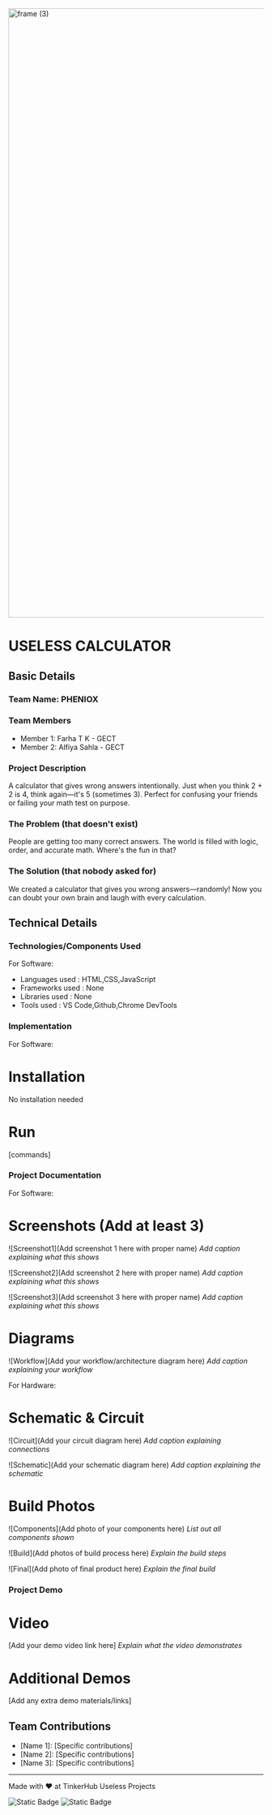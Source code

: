 <img width="3188" height="1202" alt="frame (3)" src="https://github.com/user-attachments/assets/517ad8e9-ad22-457d-9538-a9e62d137cd7" />


# USELESS CALCULATOR


## Basic Details
### Team Name: PHENIOX


### Team Members
- Member 1: Farha T K - GECT
- Member 2: Alfiya Sahla - GECT

### Project Description
A calculator that gives wrong answers intentionally. Just when you think 2 + 2 is 4, think again—it's 5 (sometimes 3). Perfect for confusing your friends or failing your math test on purpose.

### The Problem (that doesn't exist)
People are getting too many correct answers. The world is filled with logic, order, and accurate math. Where's the fun in that?

### The Solution (that nobody asked for)
We created a calculator that gives you wrong answers—randomly! Now you can doubt your own brain and laugh with every calculation.

## Technical Details
### Technologies/Components Used
For Software:
- Languages used : HTML,CSS,JavaScript
- Frameworks used : None
- Libraries used : None
- Tools used : VS Code,Github,Chrome DevTools



### Implementation
For Software:
# Installation
No installation needed

# Run
[commands]

### Project Documentation
For Software:

# Screenshots (Add at least 3)
![Screenshot1](Add screenshot 1 here with proper name)
*Add caption explaining what this shows*

![Screenshot2](Add screenshot 2 here with proper name)
*Add caption explaining what this shows*

![Screenshot3](Add screenshot 3 here with proper name)
*Add caption explaining what this shows*

# Diagrams
![Workflow](Add your workflow/architecture diagram here)
*Add caption explaining your workflow*

For Hardware:

# Schematic & Circuit
![Circuit](Add your circuit diagram here)
*Add caption explaining connections*

![Schematic](Add your schematic diagram here)
*Add caption explaining the schematic*

# Build Photos
![Components](Add photo of your components here)
*List out all components shown*

![Build](Add photos of build process here)
*Explain the build steps*

![Final](Add photo of final product here)
*Explain the final build*

### Project Demo
# Video
[Add your demo video link here]
*Explain what the video demonstrates*

# Additional Demos
[Add any extra demo materials/links]

## Team Contributions
- [Name 1]: [Specific contributions]
- [Name 2]: [Specific contributions]
- [Name 3]: [Specific contributions]

---
Made with ❤️ at TinkerHub Useless Projects 

![Static Badge](https://img.shields.io/badge/TinkerHub-24?color=%23000000&link=https%3A%2F%2Fwww.tinkerhub.org%2F)
![Static Badge](https://img.shields.io/badge/UselessProjects--25-25?link=https%3A%2F%2Fwww.tinkerhub.org%2Fevents%2FQ2Q1TQKX6Q%2FUseless%2520Projects)
